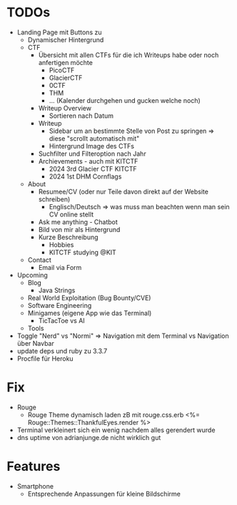 # TODOs
- Landing Page mit Buttons zu
    - Dynamischer Hintergrund
    - CTF
        - Übersicht mit allen CTFs für die ich Writeups habe oder noch anfertigen möchte
            - PicoCTF
            - GlacierCTF
            - 0CTF
            - THM
            - ... (Kalender durchgehen und gucken welche noch)
        - Writeup Overview
            - Sortieren nach Datum
        - Writeup
            - Sidebar um an bestimmte Stelle von Post zu springen
                => diese "scrollt automatisch mit"
            - Hintergrund Image des CTFs
        - Suchfilter und Filteroption nach Jahr
        - Archievements - auch mit KITCTF
            - 2024  3rd Glacier CTF     KITCTF
            - 2024  1st DHM             Cornflags
    - About
        - Resumee/CV (oder nur Teile davon direkt auf der Website schreiben)
            - Englisch/Deutsch
            => was muss man beachten wenn man sein CV online stellt
        - Ask me anything - Chatbot
        - Bild von mir als Hintergrund
        - Kurze Beschreibung
            - Hobbies
            - KITCTF studying @KIT
    - Contact
        - Email via Form
- Upcoming
    - Blog
        - Java Strings
    - Real World Exploitation (Bug Bounty/CVE)
    - Software Engineering
    - Minigames (eigene App wie das Terminal)
        - TicTacToe vs AI
    - Tools
- Toggle "Nerd" vs "Normi"
    => Navigation mit dem Terminal vs Navigation über Navbar
- update deps und ruby zu 3.3.7
- Procfile für Heroku

# Fix
- Rouge
    - Rouge Theme dynamisch laden zB mit rouge.css.erb
        <%= Rouge::Themes::ThankfulEyes.render %>
- Terminal verkleinert sich ein wenig nachdem alles gerendert wurde
- dns uptime von adrianjunge.de nicht wirklich gut


# Features
- Smartphone
    - Entsprechende Anpassungen für kleine Bildschirme
